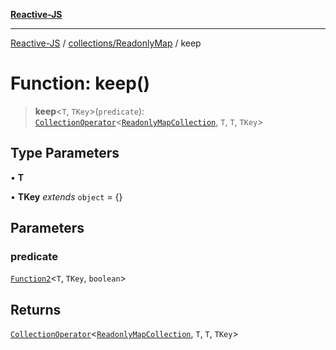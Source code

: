 [**Reactive-JS**](../../../README.md)

***

[Reactive-JS](../../../README.md) / [collections/ReadonlyMap](../README.md) / keep

# Function: keep()

> **keep**\<`T`, `TKey`\>(`predicate`): [`CollectionOperator`](../../type-aliases/CollectionOperator.md)\<[`ReadonlyMapCollection`](../interfaces/ReadonlyMapCollection.md), `T`, `T`, `TKey`\>

## Type Parameters

• **T**

• **TKey** *extends* `object` = \{\}

## Parameters

### predicate

[`Function2`](../../../functions/type-aliases/Function2.md)\<`T`, `TKey`, `boolean`\>

## Returns

[`CollectionOperator`](../../type-aliases/CollectionOperator.md)\<[`ReadonlyMapCollection`](../interfaces/ReadonlyMapCollection.md), `T`, `T`, `TKey`\>
